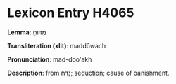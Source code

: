 # Lexicon Entry H4065

**Lemma**: מַדּוּחַ

**Transliteration (xlit)**: maddûwach

**Pronunciation**: mad-doo'akh

**Description**:
from נָדַח; seduction; cause of banishment.
